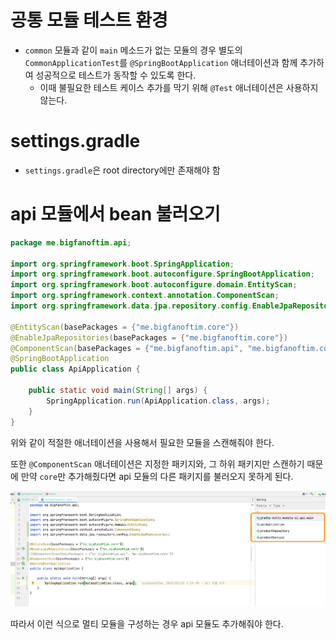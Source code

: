 # 공통 모듈 테스트 환경
- `common` 모듈과 같이 `main` 메소드가 없는 모듈의 경우 별도의 `CommonApplicationTest`를 `@SpringBootApplication` 애너테이션과 함께 추가하여 성공적으로 테스트가 동작할 수 있도록 한다.
  - 이때 불필요한 테스트 케이스 추가를 막기 위해 `@Test` 애너테이션은 사용하지 않는다.

# settings.gradle
- `settings.gradle`은 root directory에만 존재해야 함

# api 모듈에서 bean 불러오기
```java
package me.bigfanoftim.api;

import org.springframework.boot.SpringApplication;
import org.springframework.boot.autoconfigure.SpringBootApplication;
import org.springframework.boot.autoconfigure.domain.EntityScan;
import org.springframework.context.annotation.ComponentScan;
import org.springframework.data.jpa.repository.config.EnableJpaRepositories;

@EntityScan(basePackages = {"me.bigfanoftim.core"})
@EnableJpaRepositories(basePackages = {"me.bigfanoftim.core"})
@ComponentScan(basePackages = {"me.bigfanoftim.api", "me.bigfanoftim.core"})
@SpringBootApplication
public class ApiApplication {

    public static void main(String[] args) {
        SpringApplication.run(ApiApplication.class, args);
    }
}
```
위와 같이 적절한 애너테이션을 사용해서 필요한 모듈을 스캔해줘야 한다.

또한 `@ComponentScan` 애너테이션은 지정한 패키지와, 그 하위 패키지만 스캔하기 때문에 만약 `core`만 추가해줬다면 api 모듈의 
다른 패키지를 불러오지 못하게 된다.

![core만 스캔한 경우 ProductController Bean이 없다.](images%2F%40ComponentScan_Spring_Bean.png)

따라서 이런 식으로 멀티 모듈을 구성하는 경우 api 모듈도 추가해줘야 한다.
